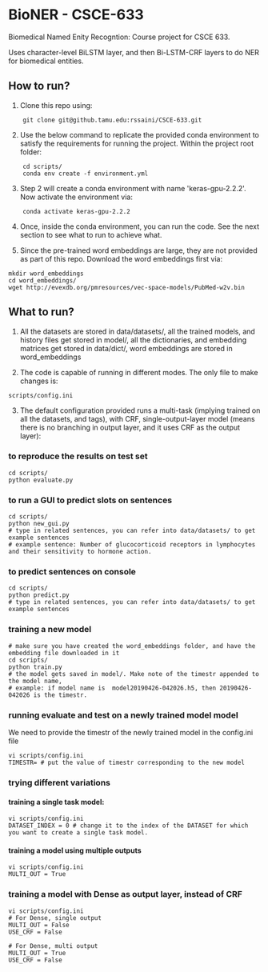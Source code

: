 # BioNER - CSCE-633
Biomedical Named Enity Recogntion: Course project for CSCE 633.

Uses character-level BiLSTM layer, and then Bi-LSTM-CRF layers to do NER for biomedical entities.

## How to run? 
1. Clone this repo using: 
```
    git clone git@github.tamu.edu:rssaini/CSCE-633.git
```

2. Use the below command to replicate the provided  conda environment to satisfy the requirements for running the project. Within the project root folder:
```
    cd scripts/
    conda env create -f environment.yml
```

3. Step 2 will create a conda environment with name 'keras-gpu-2.2.2'. Now activate the environment via:
```
    conda activate keras-gpu-2.2.2

```
4. Once, inside the conda environment, you can run the code. See the next section to see what to run to achieve what.

5. Since the pre-trained word embeddings are large, they are not provided as part of this repo. Download the word embeddings first via:

```
mkdir word_embeddings
cd word_embeddings/
wget http://evexdb.org/pmresources/vec-space-models/PubMed-w2v.bin
```

## What to run?

1. All the datasets are stored in data/datasets/, all the trained models, and history files get stored in model/, all the dictionaries, and embedding matrices get stored in data/dict/, word embeddings are stored in word\_embeddings

2. The code is capable of running in different modes. The only file to make changes is:
```
scripts/config.ini
```

3. The default configuration provided runs a multi-task (implying trained on all the datasets, and tags), with CRF, single-output-layer model (means there is no branching in output layer, and it uses CRF as the output layer): 

### to reproduce the results on test set
```
cd scripts/
python evaluate.py
```
### to run a GUI to predict slots on sentences
```
cd scripts/
python new_gui.py
# type in related sentences, you can refer into data/datasets/ to get example sentences
# example sentence: Number of glucocorticoid receptors in lymphocytes and their sensitivity	to hormone action.
```

### to predict sentences on console
```
cd scripts/
python predict.py
# type in related sentences, you can refer into data/datasets/ to get example sentences
```

### training a new model
```
# make sure you have created the word_embeddings folder, and have the embedding file downloaded in it
cd scripts/
python train.py
# the model gets saved in model/. Make note of the timestr appended to the model name, 
# example: if model name is  model20190426-042026.h5, then 20190426-042026 is the timestr.
```

### running evaluate and test on a newly trained model model
We need to provide the timestr of the newly trained model in the config.ini file
```
vi scripts/config.ini
TIMESTR= # put the value of timestr corresponding to the new model
```

### trying different variations
#### training  a single task model: 
```
vi scripts/config.ini
DATASET_INDEX = 0 # change it to the index of the DATASET for which you want to create a single task model. 
```

#### training a model using multiple outputs
```
vi scripts/config.ini
MULTI_OUT = True
```

### training a model with Dense as output layer, instead of CRF
```
vi scripts/config.ini
# For Dense, single output
MULTI_OUT = False
USE_CRF = False

# For Dense, multi output
MULTI_OUT = True
USE_CRF = False
```
